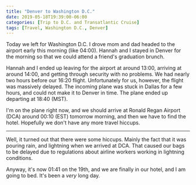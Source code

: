 ```yaml
---
title: "Denver to Washington D.C."
date: 2019-05-18T19:39:00-06:00
categories: [Trip to D.C. and Transatlantic Cruise]
tags: [Travel, Washington D.C., Denver]
---
```


Today we left for Washington D.C. I drove mom and dad headed to the airport
early this morning (like 04:00). Hannah and I stayed in Denver for the morning
so that we could attend a friend's graduation brunch.

Hannah and I ended up leaving for the airport at around 13:00, arriving at
around 14:00, and getting through security with no problems. We had nearly two
hours before our 16:20 flight. Unfortunately for us, however, the flight was
massively delayed. The incoming plane was stuck in Dallas for a few hours, and
could not make it to Denver in time. The plane ended up departing at 18:40
(MST).

I'm on the plane right now, and we should arrive at Ronald Regan Airport (DCA)
around 00:10 (EST) tomorrow morning, and then we have to find the hotel.
Hopefully we don't have any more travel hiccups.

---

Well, it turned out that there were some hiccups. Mainly the fact that it was
pouring rain, and lightning when we arrived at DCA. That caused our bags to be
delayed due to regulations about airline workers working in lightning
conditions.

Anyway, it's now 01:41 on the 19th, and we are finally in our hotel, and I am
going to bed. It's been a _very_ long day.
